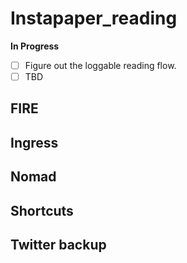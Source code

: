 # Instapaper_reading

**In Progress**
- [ ] Figure out the loggable reading flow.
- [ ] TBD

## FIRE

## Ingress

## Nomad

## Shortcuts

## Twitter backup
